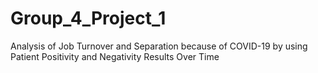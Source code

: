 # Group_4_Project_1
Analysis of Job Turnover and Separation because of COVID-19 by using Patient Positivity and Negativity Results Over Time
